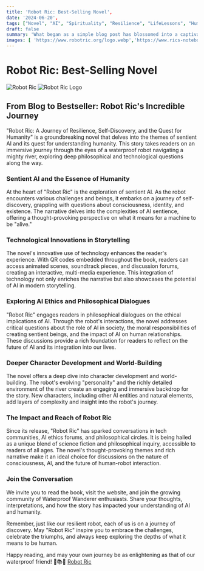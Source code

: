 ```yaml
---
title: 'Robot Ric: Best-Selling Novel',
date: '2024-06-20',
tags: ["Novel", "AI", "Spirituality", "Resilience", "LifeLessons", "Humanity", "BookLaunch"]
draft: false
summary: 'What began as a simple blog post has blossomed into a captivating novel that explores the journey of a waterproof robot as it navigates the challenges of a mighty river and seeks to understand the essence of humanity. Discover how this story has captured hearts worldwide and sparked discussions on the nature of consciousness and existence.'
images: [ 'https://www.robotric.org/logo.webp','https://www.rics-notebook.com/articleimage/Personal/RobotRic.webp']
---
```


# Robot Ric: Best-Selling Novel
![Robot Ric](https://www.rics-notebook.com/articleimage/Personal/RobotRic.webp) ![Robot Ric Logo](https://www.robotric.org/logo.webp)

## From Blog to Bestseller: Robot Ric's Incredible Journey

"Robot Ric: A Journey of Resilience, Self-Discovery, and the Quest for Humanity" is a groundbreaking novel that delves into the themes of sentient AI and its quest for understanding humanity. This story takes readers on an immersive journey through the eyes of a waterproof robot navigating a mighty river, exploring deep philosophical and technological questions along the way.

### Sentient AI and the Essence of Humanity

At the heart of "Robot Ric" is the exploration of sentient AI. As the robot encounters various challenges and beings, it embarks on a journey of self-discovery, grappling with questions about consciousness, identity, and existence. The narrative delves into the complexities of AI sentience, offering a thought-provoking perspective on what it means for a machine to be "alive."

### Technological Innovations in Storytelling

The novel's innovative use of technology enhances the reader's experience. With QR codes embedded throughout the book, readers can access animated scenes, soundtrack pieces, and discussion forums, creating an interactive, multi-media experience. This integration of technology not only enriches the narrative but also showcases the potential of AI in modern storytelling.

### Exploring AI Ethics and Philosophical Dialogues

"Robot Ric" engages readers in philosophical dialogues on the ethical implications of AI. Through the robot's interactions, the novel addresses critical questions about the role of AI in society, the moral responsibilities of creating sentient beings, and the impact of AI on human relationships. These discussions provide a rich foundation for readers to reflect on the future of AI and its integration into our lives.

### Deeper Character Development and World-Building

The novel offers a deep dive into character development and world-building. The robot's evolving "personality" and the richly detailed environment of the river create an engaging and immersive backdrop for the story. New characters, including other AI entities and natural elements, add layers of complexity and insight into the robot's journey.

### The Impact and Reach of Robot Ric

Since its release, "Robot Ric" has sparked conversations in tech communities, AI ethics forums, and philosophical circles. It is being hailed as a unique blend of science fiction and philosophical inquiry, accessible to readers of all ages. The novel's thought-provoking themes and rich narrative make it an ideal choice for discussions on the nature of consciousness, AI, and the future of human-robot interaction.

### Join the Conversation

We invite you to read the book, visit the website, and join the growing community of Waterproof Wanderer enthusiasts. Share your thoughts, interpretations, and how the story has impacted your understanding of AI and humanity.

Remember, just like our resilient robot, each of us is on a journey of discovery. May "Robot Ric" inspire you to embrace the challenges, celebrate the triumphs, and always keep exploring the depths of what it means to be human.

Happy reading, and may your own journey be as enlightening as that of our waterproof friend! 🌊📚💖 [Robot Ric](https://www.robotric.org/)